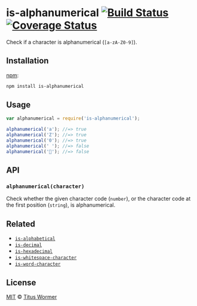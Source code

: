 # is-alphanumerical [![Build Status][travis-badge]][travis] [![Coverage Status][codecov-badge]][codecov]

Check if a character is alphanumerical (`[a-zA-Z0-9]`).

## Installation

[npm][]:

```bash
npm install is-alphanumerical
```

## Usage

```javascript
var alphanumerical = require('is-alphanumerical');

alphanumerical('a'); //=> true
alphanumerical('Z'); //=> true
alphanumerical('0'); //=> true
alphanumerical(' '); //=> false
alphanumerical('💩'); //=> false
```

## API

### `alphanumerical(character)`

Check whether the given character code (`number`), or the character
code at the first position (`string`), is alphanumerical.

## Related

*   [`is-alphabetical`](https://github.com/wooorm/is-alphabetical)
*   [`is-decimal`](https://github.com/wooorm/is-decimal)
*   [`is-hexadecimal`](https://github.com/wooorm/is-hexadecimal)
*   [`is-whitespace-character`](https://github.com/wooorm/is-whitespace-character)
*   [`is-word-character`](https://github.com/wooorm/is-word-character)

## License

[MIT][license] © [Titus Wormer][author]

<!-- Definitions -->

[travis-badge]: https://img.shields.io/travis/wooorm/is-alphanumerical.svg

[travis]: https://travis-ci.org/wooorm/is-alphanumerical

[codecov-badge]: https://img.shields.io/codecov/c/github/wooorm/is-alphanumerical.svg

[codecov]: https://codecov.io/github/wooorm/is-alphanumerical

[npm]: https://docs.npmjs.com/cli/install

[license]: LICENSE

[author]: http://wooorm.com
